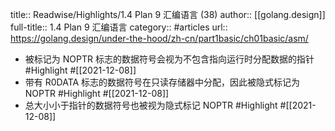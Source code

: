 title:: Readwise/Highlights/1.4 Plan 9 汇编语言 (38)
author:: [[golang.design]]
full-title:: 1.4 Plan 9 汇编语言
category:: #articles
url:: https://golang.design/under-the-hood/zh-cn/part1basic/ch01basic/asm/

- 被标记为 NOPTR 标志的数据符号会视为不包含指向运行时分配数据的指针 #Highlight #[[2021-12-08]]
- 带有 R0DATA 标志的数据符号在只读存储器中分配，因此被隐式标记为 NOPTR #Highlight #[[2021-12-08]]
- 总大小小于指针的数据符号也被视为隐式标记 NOPTR #Highlight #[[2021-12-08]]
